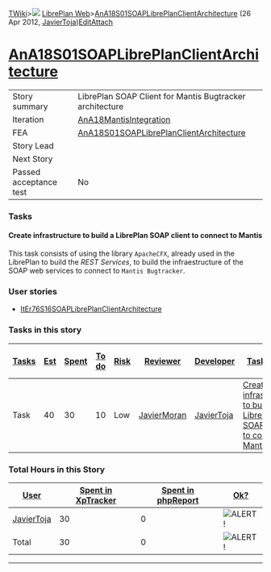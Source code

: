[TWiki](Main_WebHome)&gt;![](/twiki/pub/TWiki/TWikiDocGraphics/web-bg-small.gif) [LibrePlan Web](LibrePlan_WebHome)&gt;[AnA18S01SOAPLibrePlanClientArchitecture](LibrePlan_AnA18S01SOAPLibrePlanClientArchitecture "Topic revision: 3 (26 Apr 2012 - 20:23:57)") (26 Apr 2012, [JavierToja](Main_JavierToja))[Edit](LibrePlan_AnA18S01SOAPLibrePlanClientArchitecture?t=1520343617 "Edit this topic text")[Attach](/twiki/bin/attach/LibrePlan/AnA18S01SOAPLibrePlanClientArchitecture "Attach an image or document to this topic")  

 [AnA18S01SOAPLibrePlanClientArchitecture](LibrePlan_AnA18S01SOAPLibrePlanClientArchitecture)
=============================================================================================

|                        |                                                                                              |
|------------------------|----------------------------------------------------------------------------------------------|
| Story summary          | LibrePlan SOAP Client for Mantis Bugtracker architecture                                     |
| Iteration              | [AnA18MantisIntegration](LibrePlan_AnA18MantisIntegration)                                   |
| FEA                    | [AnA18S01SOAPLibrePlanClientArchitecture](LibrePlan_AnA18S01SOAPLibrePlanClientArchitecture) |
| Story Lead             |                                                                                              |
| Next Story             |                                                                                              |
| Passed acceptance test | No                                                                                           |

###  Tasks

####  Create infrastructure to build a LibrePlan SOAP client to connect to Mantis

This task consists of using the library `ApacheCFX`, already used in the LibrePlan to build the *REST Services*, to build the infraestructure of the SOAP web services to connect to `Mantis Bugtracker`.

###  User stories

-   [ItEr76S16SOAPLibrePlanClientArchitecture](LibrePlan_ItEr76S16SOAPLibrePlanClientArchitecture)

###  Tasks in this story

| [Tasks](LibrePlan_AnA18S01SOAPLibrePlanClientArchitecture?sortcol=0;table=2;up=0#sorted_table "Sort by this column") | [Est](LibrePlan_AnA18S01SOAPLibrePlanClientArchitecture?sortcol=1;table=2;up=0#sorted_table "Sort by this column") | [Spent](LibrePlan_AnA18S01SOAPLibrePlanClientArchitecture?sortcol=2;table=2;up=0#sorted_table "Sort by this column") | [To do](LibrePlan_AnA18S01SOAPLibrePlanClientArchitecture?sortcol=3;table=2;up=0#sorted_table "Sort by this column") | [Risk](LibrePlan_AnA18S01SOAPLibrePlanClientArchitecture?sortcol=4;table=2;up=0#sorted_table "Sort by this column") | [Reviewer](LibrePlan_AnA18S01SOAPLibrePlanClientArchitecture?sortcol=5;table=2;up=0#sorted_table "Sort by this column") | [Developer](LibrePlan_AnA18S01SOAPLibrePlanClientArchitecture?sortcol=6;table=2;up=0#sorted_table "Sort by this column") | [Task Name](LibrePlan_AnA18S01SOAPLibrePlanClientArchitecture?sortcol=7;table=2;up=0#sorted_table "Sort by this column")         | [Start Date](LibrePlan_AnA18S01SOAPLibrePlanClientArchitecture?sortcol=8;table=2;up=0#sorted_table "Sort by this column") | [Est End Date](LibrePlan_AnA18S01SOAPLibrePlanClientArchitecture?sortcol=9;table=2;up=0#sorted_table "Sort by this column") | [End Date](LibrePlan_AnA18S01SOAPLibrePlanClientArchitecture?sortcol=10;table=2;up=0#sorted_table "Sort by this column") |
|----------------------------------------------------------------------------------------------------------------------|--------------------------------------------------------------------------------------------------------------------|----------------------------------------------------------------------------------------------------------------------|----------------------------------------------------------------------------------------------------------------------|---------------------------------------------------------------------------------------------------------------------|-------------------------------------------------------------------------------------------------------------------------|--------------------------------------------------------------------------------------------------------------------------|----------------------------------------------------------------------------------------------------------------------------------|---------------------------------------------------------------------------------------------------------------------------|-----------------------------------------------------------------------------------------------------------------------------|--------------------------------------------------------------------------------------------------------------------------|
| Task                                                                                                                 | 40                                                                                                                 | 30                                                                                                                   | 10                                                                                                                   | Low                                                                                                                 | [JavierMoran](Main_JavierMoran)                                                                                         | [JavierToja](Main_JavierToja)                                                                                            | [Create infrastructure to build a LibrePlan SOAP client to connect to Mantis](LibrePlan_AnA18S01SOAPLibrePlanClientArchitecture) |                                                                                                                           |                                                                                                                             |                                                                                                                          |

###  Total Hours in this Story

| [User](LibrePlan_AnA18S01SOAPLibrePlanClientArchitecture?sortcol=0;table=3;up=0#sorted_table "Sort by this column") | [Spent in XpTracker](LibrePlan_AnA18S01SOAPLibrePlanClientArchitecture?sortcol=1;table=3;up=0#sorted_table "Sort by this column") | [Spent in phpReport](LibrePlan_AnA18S01SOAPLibrePlanClientArchitecture?sortcol=2;table=3;up=0#sorted_table "Sort by this column") | [Ok?](LibrePlan_AnA18S01SOAPLibrePlanClientArchitecture?sortcol=3;table=3;up=0#sorted_table "Sort by this column") |
|---------------------------------------------------------------------------------------------------------------------|-----------------------------------------------------------------------------------------------------------------------------------|-----------------------------------------------------------------------------------------------------------------------------------|--------------------------------------------------------------------------------------------------------------------|
| [JavierToja](Main_JavierToja)                                                                                       | 30                                                                                                                                | 0                                                                                                                                 | ![ALERT!](/twiki/pub/TWiki/TWikiDocGraphics/warning.gif "ALERT!")                                                  |
| Total                                                                                                               | 30                                                                                                                                | 0                                                                                                                                 | ![ALERT!](/twiki/pub/TWiki/TWikiDocGraphics/warning.gif "ALERT!")                                                  |

------------------------------------------------------------------------
